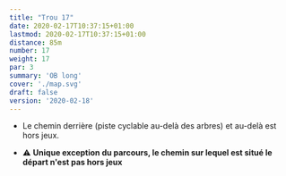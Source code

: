 ```yaml
---
title: "Trou 17"
date: 2020-02-17T10:37:15+01:00
lastmod: 2020-02-17T10:37:15+01:00
distance: 85m
number: 17
weight: 17
par: 3
summary: 'OB long'
cover: './map.svg'
draft: false
version: '2020-02-18'
---
```


- Le chemin derrière (piste cyclable au-delà des arbres) et au-delà est hors jeux.


- ⚠️ **Unique exception du parcours, le chemin sur lequel est situé le départ n'est pas hors jeux**